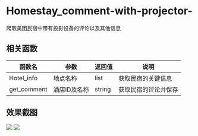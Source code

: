 # Homestay_comment-with-projector-
爬取美团民宿中带有投影设备的评论以及其他信息


## 相关函数

|函数名|参数|返回值|说明|
|---|---|---|---|
|Hotel_info|地点名称|list|获取民宿的关键信息|
|get_comment|酒店ID及名称|string|获取民宿的评论并保存|


## 效果截图
![](https://i.imgur.com/gP54cLt.png)
![](https://i.imgur.com/9tSN5sD.png)
